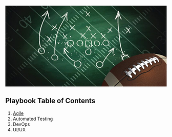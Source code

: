 ![Agile Playbook](Playbook-FP-800x400.jpg)
## Playbook Table of Contents

1. [Agile](https://wwalski.github.io/agile-playbook/)
2. Automated Testing
3. DevOps
4. UI/UX

